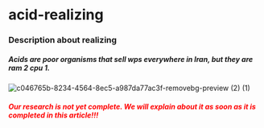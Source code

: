# acid-realizing
### Description about realizing 

##### Acids are poor organisms that sell wps everywhere in Iran, but they are ram 2 cpu 1.  
  


![c046765b-8234-4564-8ec5-a987da77ac3f-removebg-preview (2) (1)](https://user-images.githubusercontent.com/94721289/142750363-6c325a36-68e7-49e2-bb25-2a6fe08d4c7c.png)


  ##### <font color="red">Our research is not yet complete. We will explain about it as soon as it is completed in this article!!!</font>

